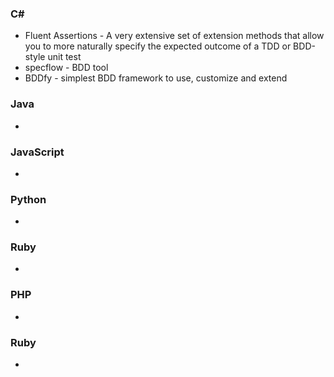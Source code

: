 ### C# 
* Fluent Assertions - A very extensive set of extension methods that allow you to more naturally specify the expected outcome of a TDD or 
BDD-style unit test
* specflow - BDD tool
* BDDfy - simplest BDD framework to use, customize and extend

### Java 
*

### JavaScript 
*

### Python 
*

### Ruby 
*

### PHP 
*

### Ruby 
*
